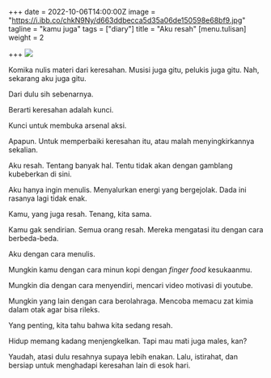 +++
date = 2022-10-06T14:00:00Z
image = "https://i.ibb.co/chkN9Ny/d663ddbecca5d35a06de150598e68bf9.jpg"
tagline = "kamu juga"
tags = ["diary"]
title = "Aku resah"
[menu.tulisan]
weight = 2

+++
![](https://i.ibb.co/chkN9Ny/d663ddbecca5d35a06de150598e68bf9.jpg)

Komika nulis materi dari keresahan. Musisi juga gitu, pelukis juga gitu. Nah, sekarang aku juga gitu.

Dari dulu sih sebenarnya.

Berarti keresahan adalah kunci.

Kunci untuk membuka arsenal aksi.

Apapun. Untuk memperbaiki keresahan itu, atau malah menyingkirkannya sekalian.

Aku resah. Tentang banyak hal. Tentu tidak akan dengan gamblang kubeberkan di sini.

Aku hanya ingin menulis. Menyalurkan energi yang bergejolak. Dada ini rasanya lagi tidak enak.

Kamu, yang juga resah. Tenang, kita sama.

Kamu gak sendirian. Semua orang resah. Mereka mengatasi itu dengan cara berbeda-beda.

Aku dengan cara menulis.

Mungkin kamu dengan cara minun kopi dengan _finger food_ kesukaanmu.

Mungkin dia dengan cara menyendiri, mencari video motivasi di youtube.

Mungkin yang lain dengan cara berolahraga. Mencoba memacu zat kimia dalam otak agar bisa rileks.

Yang penting, kita tahu bahwa kita sedang resah.

Hidup memang kadang menjengkelkan. Tapi mau mati juga males, kan?

Yaudah, atasi dulu resahnya supaya lebih enakan. Lalu, istirahat, dan bersiap untuk menghadapi keresahan lain di esok hari.